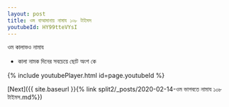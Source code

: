 ```yaml
---
layout: post
title: ওম বাআমানায় নামায ১০৮ টাইমস
youtubeId: HY99tteVYsI
---
```

 
 
 ওম কালাভও নামায  
 
 -  কালা নামক দিনের সবচেয়ে ছোট অংশ কে 
 
  
 
  
 
 
 
 
 
 


{% include youtubePlayer.html id=page.youtubeId %}
 
[Next]({{ site.baseurl }}{% link  split2/_posts/2020-02-14-ওম ভাগবতে নামায ১০৮ টাইমস.md%})
 
